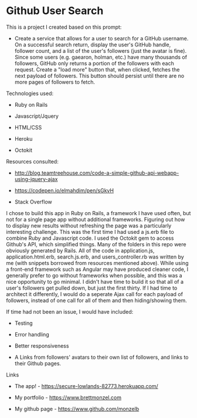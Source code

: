 # Github User Search

This is a project I created based on this prompt: 

* Create a service that allows for a user to search for a GitHub username. On a successful search return, display the user's GitHub handle, follower count, and a list of the user's followers (just the avatar is fine). Since some users (e.g. gaearon, holman, etc.) have many thousands of followers, GitHub only returns a portion of the followers with each request. Create a "load more" button that, when clicked, fetches the next payload of followers. This button should persist until there are no more pages of followers to fetch.

Technologies used:

* Ruby on Rails

* Javascript/Jquery

* HTML/CSS

* Heroku

* Octokit

Resources consulted:

* http://blog.teamtreehouse.com/code-a-simple-github-api-webapp-using-jquery-ajax

* https://codepen.io/elmahdim/pen/sGkvH

* Stack Overflow

I chose to build this app in Ruby on Rails, a framework I have used often, but not for a single page app without additional frameworks. Figuring out how to display new results without refreshing the page was a particularly interesting challenge. This was the first time I had used a js.erb file to combine Ruby and Javascript code. I used the Octokit gem to access Github's API, which simplified things. Many of the folders in this repo were obviously generated by Rails. All of the code in application.js, application.html.erb, search.js.erb, and users_controller.rb was written by me (with snippets borrowed from resources mentioned above).  While using a front-end framework such as Angular may have produced cleaner code, I generally prefer to go without frameworks when possible, and this was a nice opportunity to go minimal. I didn't have time to build it so that all of a user's followers get pulled down, but just the first thirty. If I had time to architect it differently, I would do a seperate Ajax call for each payload of followers, instead of one call for all of them and then hiding/showing them. 

If time had not been an issue, I would have included:

* Testing 

* Error handling

* Better responsiveness

* A Links from followers' avatars to their own list of followers, and links to their Github pages.

Links

* The app! - https://secure-lowlands-82773.herokuapp.com/

* My portfolio - https://www.brettmonzel.com

* My github page - https://www.github.com/monzelb


